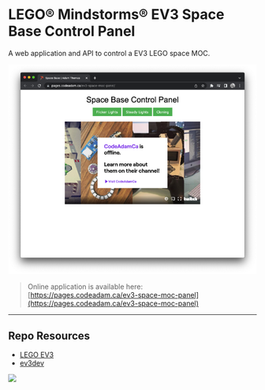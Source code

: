 # LEGO® Mindstorms® EV3 Space Base Control Panel

A web application and API to control a EV3 LEGO space MOC.

![Space Base Panel](_readme/screenshot-spacebase.png)

> Online application is available here:  
> [https://pages.codeadam.ca/ev3-space-moc-panel](https://pages.codeadam.ca/ev3-space-moc-panel)

---

## Repo Resources

- [LEGO EV3](https://www.lego.com/en-ca/product/lego-mindstorms-ev3-31313)
- [ev3dev](https://www.ev3dev.org/)

<a href="https://codeadam.ca">
<img src="https://codeadam.ca/images/code-block.png" width="100">
</a>
